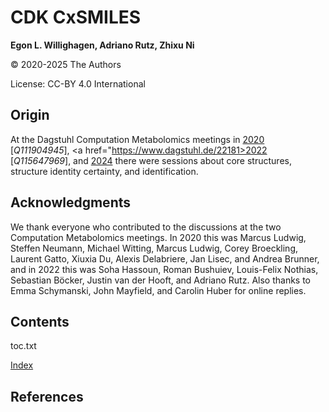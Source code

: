 # CDK CxSMILES

**Egon L. Willighagen, Adriano Rutz, Zhixu Ni**

© 2020-2025 The Authors

License: CC-BY 4.0 International

## Origin

At the Dagstuhl Computation Metabolomics meetings in
<a href="https://www.dagstuhl.de/20051">2020</a> [<cite>Q111904945</cite>],
<a href="https://www.dagstuhl.de/22181>2022</a> [<cite>Q115647969</cite>], and
<a href="https://www.dagstuhl.de/24181">2024</a>
there were sessions about core structures, structure identity certainty, and identification.

## Acknowledgments

We thank everyone who contributed to the discussions at the two Computation Metabolomics meetings.
In 2020 this was Marcus Ludwig, Steffen Neumann, Michael Witting, Marcus Ludwig, Corey Broeckling,
Laurent Gatto, Xiuxia Du, Alexis Delabriere, Jan Lisec, and Andrea Brunner, and in 2022 this was
Soha Hassoun, Roman Bushuiev, Louis-Felix Nothias, Sebastian Böcker, Justin van der Hooft, and
Adriano Rutz. Also thanks to Emma Schymanski, John Mayfield, and Carolin Huber for online replies.

## Contents

<toc>toc.txt</toc>

[Index](indexList.i.md) <br />

## References

<references/>
